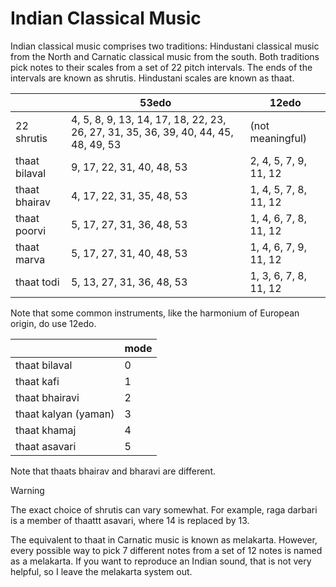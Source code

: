 # Indian Classical Music

Indian classical music comprises two traditions: Hindustani classical music from the North and Carnatic classical music from the south.
Both traditions pick notes to their scales from a set of 22 pitch intervals.
The ends of the intervals are known as shrutis.
Hindustani scales are known as thaat.

|       |53edo |12edo |
|-------|------|------|
|22 shrutis |4, 5, 8, 9, 13, 14, 17, 18, 22, 23, 26, 27, 31, 35, 36, 39, 40, 44, 45, 48, 49, 53 | (not meaningful) |
|thaat bilaval| 9, 17, 22, 31, 40, 48, 53 | 2, 4, 5, 7, 9, 11, 12 |
|thaat bhairav|4, 17, 22, 31, 35, 48, 53 | 1, 4, 5, 7, 8, 11, 12 |
|thaat poorvi| 5, 17, 27, 31, 36, 48, 53 | 1, 4, 6, 7, 8, 11, 12 |
|thaat marva| 5, 17, 27, 31, 40, 48, 53 | 1, 4, 6, 7, 9, 11, 12 |
|thaat todi | 5, 13, 27, 31, 36, 48, 53 | 1, 3, 6, 7, 8, 11, 12 |

Note that some common instruments, like the harmonium of European origin, do use 12edo.


|       |mode|
|-------|----|
|thaat bilaval | 0 |
|thaat kafi | 1 |
|thaat bhairavi | 2 |
|thaat kalyan (yaman) | 3 |
|thaat khamaj | 4 |
|thaat asavari| 5 |

Note that thaats bhairav and bharavi are different.

> [!warning]
> The exact choice of shrutis can vary somewhat. For example, raga darbari is a member of thaattt asavari, where 14 is replaced by 13.


The equivalent to thaat in Carnatic music is known as melakarta. 
However, every possible way to pick 7 different notes from a set of 12 notes is named as a melakarta.
If you want to reproduce an Indian sound, that is not very helpful, so I leave the melakarta system out.
